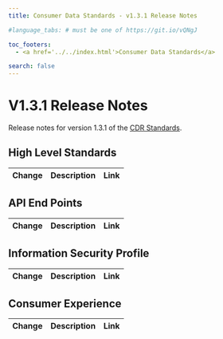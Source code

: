 ```yaml
---
title: Consumer Data Standards - v1.3.1 Release Notes

#language_tabs: # must be one of https://git.io/vQNgJ

toc_footers:
  - <a href='../../index.html'>Consumer Data Standards</a>

search: false
---
```


# V1.3.1 Release Notes
Release notes for version 1.3.1 of the [CDR Standards](../../index.html).

## High Level Standards
|Change|Description|Link|
|------|-----------|----|

## API End Points
|Change|Description|Link|
|------|-----------|----|

## Information Security Profile
|Change|Description|Link|
|------|-----------|----|

## Consumer Experience
|Change|Description|Link|
|------|-----------|----|
